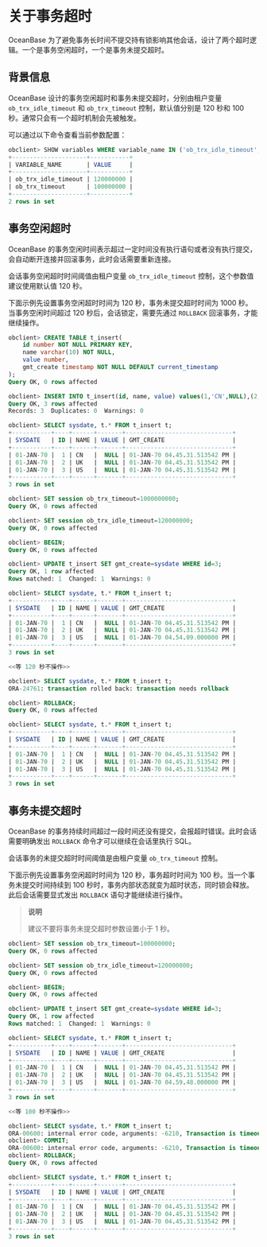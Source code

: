 # 关于事务超时

OceanBase 为了避免事务长时间不提交持有锁影响其他会话，设计了两个超时逻辑。一个是事务空闲超时，一个是事务未提交超时。

## 背景信息

OceanBase 设计的事务空闲超时和事务未提交超时，分别由租户变量 `ob_trx_idle_timeout` 和 `ob_trx_timeout` 控制，默认值分别是 120 秒和 100 秒。通常只会有一个超时机制会先被触发。

可以通过以下命令查看当前参数配置：

```sql
obclient> SHOW variables WHERE variable_name IN ('ob_trx_idle_timeout','ob_trx_timeout');
+---------------------+-----------+
| VARIABLE_NAME       | VALUE     |
+---------------------+-----------+
| ob_trx_idle_timeout | 120000000 |
| ob_trx_timeout      | 100000000 |
+---------------------+-----------+
2 rows in set
```

## 事务空闲超时

OceanBase 的事务空闲时间表示超过一定时间没有执行语句或者没有执行提交，会自动断开连接并回滚事务，此时会话需要重新连接。

会话事务空闲超时时间阈值由租户变量 `ob_trx_idle_timeout` 控制，这个参数值建议使用默认值 120 秒。

下面示例先设置事务空闲超时时间为 120 秒，事务未提交超时时间为 1000 秒。当事务空闲时间超过 120 秒后，会话锁定，需要先通过 `ROLLBACK` 回滚事务，才能继续操作。

```sql
obclient> CREATE TABLE t_insert(
    id number NOT NULL PRIMARY KEY, 
    name varchar(10) NOT NULL, 
    value number, 
    gmt_create timestamp NOT NULL DEFAULT current_timestamp
);
Query OK, 0 rows affected 

obclient> INSERT INTO t_insert(id, name, value) values(1,'CN',NULL),(2,'UK',NULL),(3,'US',NULL);
Query OK, 3 rows affected 
Records: 3  Duplicates: 0  Warnings: 0

obclient> SELECT sysdate, t.* FROM t_insert t;
+-----------+----+------+-------+------------------------------+
| SYSDATE   | ID | NAME | VALUE | GMT_CREATE                   |
+-----------+----+------+-------+------------------------------+
| 01-JAN-70 |  1 | CN   |  NULL | 01-JAN-70 04.45.31.513542 PM |
| 01-JAN-70 |  2 | UK   |  NULL | 01-JAN-70 04.45.31.513542 PM |
| 01-JAN-70 |  3 | US   |  NULL | 01-JAN-70 04.45.31.513542 PM |
+-----------+----+------+-------+------------------------------+
3 rows in set 

obclient> SET session ob_trx_timeout=1000000000;
Query OK, 0 rows affected 

obclient> SET session ob_trx_idle_timeout=120000000;
Query OK, 0 rows affected 

obclient> BEGIN;
Query OK, 0 rows affected 

obclient> UPDATE t_insert SET gmt_create=sysdate WHERE id=3;
Query OK, 1 row affected 
Rows matched: 1  Changed: 1  Warnings: 0

obclient> SELECT sysdate, t.* FROM t_insert t;
+-----------+----+------+-------+------------------------------+
| SYSDATE   | ID | NAME | VALUE | GMT_CREATE                   |
+-----------+----+------+-------+------------------------------+
| 01-JAN-70 |  1 | CN   |  NULL | 01-JAN-70 04.45.31.513542 PM |
| 01-JAN-70 |  2 | UK   |  NULL | 01-JAN-70 04.45.31.513542 PM |
| 01-JAN-70 |  3 | US   |  NULL | 01-JAN-70 04.54.09.000000 PM |
+-----------+----+------+-------+------------------------------+
3 rows in set 

<<等 120 秒不操作>>

obclient> SELECT sysdate, t.* FROM t_insert t;
ORA-24761: transaction rolled back: transaction needs rollback

obclient> ROLLBACK;
Query OK, 0 rows affected 

obclient> SELECT sysdate, t.* FROM t_insert t;
+-----------+----+------+-------+------------------------------+
| SYSDATE   | ID | NAME | VALUE | GMT_CREATE                   |
+-----------+----+------+-------+------------------------------+
| 01-JAN-70 |  1 | CN   |  NULL | 01-JAN-70 04.45.31.513542 PM |
| 01-JAN-70 |  2 | UK   |  NULL | 01-JAN-70 04.45.31.513542 PM |
| 01-JAN-70 |  3 | US   |  NULL | 01-JAN-70 04.45.31.513542 PM |
+-----------+----+------+-------+------------------------------+
3 rows in set 
```

## 事务未提交超时

OceanBase 的事务持续时间超过一段时间还没有提交，会报超时错误。此时会话需要明确发出 `ROLLBACK` 命令才可以继续在会话里执行 SQL。

会话事务的未提交超时时间阈值是由租户变量 `ob_trx_timeout` 控制。

下面示例先设置事务空闲超时时间为 120 秒，事务超时时间为 100 秒。当一个事务未提交时间持续到 100 秒时，事务内部状态就变为超时状态，同时锁会释放。此后会话需要显式发出 `ROLLBACK` 语句才能继续进行操作。

> **说明**
>
> 建议不要将事务未提交超时参数设置小于 1 秒。

```sql
obclient> SET session ob_trx_timeout=100000000;
Query OK, 0 rows affected 

obclient> SET session ob_trx_idle_timeout=120000000;
Query OK, 0 rows affected 

obclient> BEGIN;
Query OK, 0 rows affected 

obclient> UPDATE t_insert SET gmt_create=sysdate WHERE id=3;
Query OK, 1 row affected 
Rows matched: 1  Changed: 1  Warnings: 0

obclient> SELECT sysdate, t.* FROM t_insert t;
+-----------+----+------+-------+------------------------------+
| SYSDATE   | ID | NAME | VALUE | GMT_CREATE                   |
+-----------+----+------+-------+------------------------------+
| 01-JAN-70 |  1 | CN   |  NULL | 01-JAN-70 04.45.31.513542 PM |
| 01-JAN-70 |  2 | UK   |  NULL | 01-JAN-70 04.45.31.513542 PM |
| 01-JAN-70 |  3 | US   |  NULL | 01-JAN-70 04.59.48.000000 PM |
+-----------+----+------+-------+------------------------------+
3 rows in set 

<<等 100 秒不操作>>

obclient> SELECT sysdate, t.* FROM t_insert t;
ORA-00600: internal error code, arguments: -6210, Transaction is timeout
obclient> COMMIT;
ORA-00600: internal error code, arguments: -6210, Transaction is timeout
obclient> ROLLBACK;
Query OK, 0 rows affected 

obclient> SELECT sysdate, t.* FROM t_insert t;
+-----------+----+------+-------+------------------------------+
| SYSDATE   | ID | NAME | VALUE | GMT_CREATE                   |
+-----------+----+------+-------+------------------------------+
| 01-JAN-70 |  1 | CN   |  NULL | 01-JAN-70 04.45.31.513542 PM |
| 01-JAN-70 |  2 | UK   |  NULL | 01-JAN-70 04.45.31.513542 PM |
| 01-JAN-70 |  3 | US   |  NULL | 01-JAN-70 04.45.31.513542 PM |
+-----------+----+------+-------+------------------------------+
3 rows in set
```
